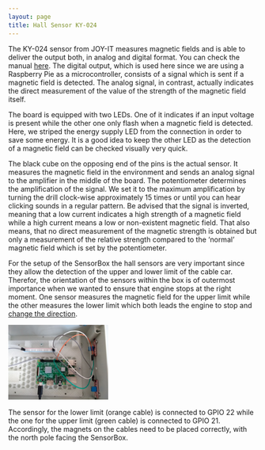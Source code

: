 ```yaml
---
layout: page
title: Hall Sensor KY-024
---
```


The KY-024 sensor  from JOY-IT measures magnetic fields and is able to deliver the output both, in analog and digital format. You can check the manual [here]( <http://anleitung.joy-it.net/wp-content/uploads/2018/11/SEN-KY024-Manual.pdf>). The digital output, which is used here since we are using a Raspberry Pie as a microcontroller, consists of a signal which is sent if a magnetic field is detected. The analog signal, in contrast, actually indicates the direct measurement of the value of the strength of the magnetic field itself. 

The board is equipped with two LEDs. One of it indicates if an input voltage is present while the other one only flash when a magnetic field is detected. Here, we striped the energy supply LED from the connection in order to save some energy. It is a good idea to keep the other LED as the detection of a magnetic field can be checked visually very quick. 

The black cube on the opposing end of the pins is the actual sensor. It measures the magnetic field in the environment and sends an analog signal to the amplifier in the middle of the board. The potentiometer determines the amplification of the signal. We set it to the maximum amplification by turning the drill clock-wise approximately 15 times or until you can hear clicking sounds in a regular pattern. Be advised that the signal is inverted, meaning that a low current indicates a high strength of a magnetic field while a high current means a low or non-existent magnetic field. That also means, that no direct measurement of the magnetic strength is obtained but only a measurement of the relative strength compared to the ‘normal’ magnetic field which is set by the potentiometer. 

For the setup of the SensorBox the hall sensors are very important since they allow the detection of the upper and lower limit of the cable car. Therefor, the orientation of the sensors within the box is of outermost importance when we wanted to ensure that engine stops at the right moment. One sensor measures the magnetic field for the upper limit while the other measures the lower limit which both leads the engine to stop and [change the direction](https://github.com/Nature40/pysensorproxy/blob/master/sensorproxy/lift.py).

<img src="/assets/images/KY024/hall_sensor.jpg" class="image" alt="Assembly of the hall sensors" width= "40%"/>

The sensor for the lower limit (orange cable) is connected to GPIO 22 while the one for the upper limit (green cable) is connected to GPIO 21. Accordingly, the magnets on the cables need to be placed correctly, with the north pole facing the SensorBox.  